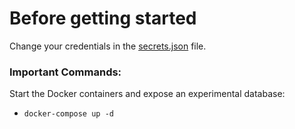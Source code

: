 # Before getting started

Change your credentials in the [secrets.json](secrets.json) file.

### Important Commands:

Start the Docker containers and expose an experimental database:

- `docker-compose up -d`
